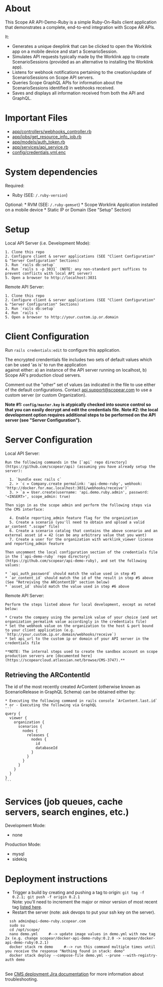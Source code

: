 # About

  This Scope AR API-Demo-Ruby is a simple Ruby-On-Rails client application that demonstrates a complete, end-to-end integration with Scope AR APIs.

  It:

  * Generates a unique deeplink that can be clicked to open the Worklink app on a mobile device and start a ScenarioSession.
  * Simulates API requests typically made by the Worklink app to create ScenarioSessions (provided as an alternative to installing the Worklink app).
  * Listens for webhook notifications pertaining to the creation/update of ScenarioSessions on Scope API servers.
  * Queries Scope GraphQL APIs for information about the ScenarioSessions identified in webhooks received.
  * Saves and displays all information received from both the API and GraphQL.

# Important Files

  * [app/controllers/webhooks_controller.rb](/tree/develop/app/controllers/webhooks_controller.rb)
  * [app/jobs/get_resource_info_job.rb](/tree/develop/app/jobs/get_resource_info_job.rb)
  * [app/models/auth_token.rb](/tree/develop/app/models/auth_token.rb)
  * [app/services/api_service.rb](/tree/develop/app/services/api_service.rb)
  * [config/credentials.yml.enc](/tree/develop/config/credentials.yml.enc)

# System dependencies

  Required:
  * Ruby (SEE: `/.ruby-version`)

  Optional:
    * RVM (SEE: `/.ruby-gemset`)
    * Scope Worklink Application installed on a mobile device
    * Static IP or Domain (See "Setup" Section)

# Setup

  Local API Server (i.e. Development Mode):

    1. Clone this repo
    2. Configure client & server applications (SEE "Client Configuration" & "Server Configuration" Sections)
    3. Run `rails db:setup`
    4. Run `rails s -p 3031` (NOTE: any non-standard port suffices to prevent conflicts with local API server)
    5. Open a browser to http://localhost:3031

  Remote API Server:

    1. Clone this repo
    2. Configure client & server applications (SEE "Client Configuration" & "Server Configuration" Sections)
    3. Run `rails db:setup`
    4. Run `rails s`
    5. Open a browser to http://your.custom.ip.or.domain

# Client Configuration

  Run `rails credentials:edit` to configure this application.

  The encrypted crendentials file includes two sets of default values which can be used 'as is' to run the application \
  against either: a) an instance of the API server running on localhost, b) Scope AR's production cloud servers.

  Comment out the "other" set of values (as indicated in the file to use either of the default configurations.
  Contact api.support@scopear.com to use a custom server (or custom Organization).

  **Note #1: `config/master.key` is atypically checked into source control so that you can easily decrypt and edit the credentials file.**
  **Note #2: the local development option requires additional steps to be performed on the API server (see "Server Configuration").**

# Server Configuration

  Local API Server:

    Run the following commands in the [`api` repo directory](https://github.com/scopear/api) (assuming you have already setup the server):

      1. `bundle exec rails c`
      2. > `c = Company.create permalink: 'api-demo-ruby', webhook: 'http://docker.for.mac.localhost:3031/webhooks/receive')`
      3. > `a = User.create(username: 'api.demo.ruby.admin', password: '<INSERT>', scope_admin: true)

    Then sign in as the scope admin and perform the following steps via the CMS interface:

      4. Enable reporting_admin feature flag for the organization
      5. Create a scenario (you'll need to obtain and upload a valid ar_content ".scope" file)
      6. Create a scenario catalog that contains the above scenario and an external asset id = 42 (can be any arbitrary value that you want)
      7. Create a user for the organization with worklink_viewer license and reporting_admin feature

    Then uncomment the local configuration section of the credentials file in the [`api-demo-ruby` repo directory](https://github.com/scopear/api-demo-ruby), and set the following values:

    * `api_auth_password` should match the value used in step #3
    * `ar_content_id` should match the id of the result in step #5 above (See "Retreiving the ARContentID" section below)
    * `asset_id` should match the value used in step #6 above

  Remote API Server:

    Perform the steps listed above for local development, except as noted below:

    * Create the company using the permalink value of your choice (and set organization_permalink value accordingly in the credentials file)
    * Set the webhook value on the organization to the host & port bound to your client application (e.g. `http://your.custom.ip.or.domain/webhooks/receive`)
    * Set api_url to the custom ip or domain of your API server in the credentials file

    **NOTE: The internal steps used to create the sandbox account on scope production servers are [documented here](https://scopearcloud.atlassian.net/browse/CMS-3747).**

## Retrieving the ARContentId

  The id of the most recently created ArContent (otherwise known as ScenarioRelease in GraphQL Schema) can be obtained either by:

    * Executing the following command in rails console `ArContent.last.id`
    * or - Executing the following via GraphQL
    ```
    query {
      viewer {
        organization {
          scenarios {
            nodes {
              releases {
                nodes {
                  id
                  databaseId
                }
              }
            }
          }
        }
      }
    }
    ```

# Services (job queues, cache servers, search engines, etc.)

  Development Mode:
  * none

  Production Mode:
  * mysql
  * sidekiq

# Deployment instructions

  * Trigger a build by creating and pushing a tag to origin: `git tag -f 0.2.1; git push -f origin 0.2.1` <br>Note: you'll need to increment the major or minor version of most recent tag [listed here](https://github.com/scopear/api-demo-ruby/tags).
  * Restart the server (note: ask devops to put your ssh key on the server).

  ```
    ssh admin@api-demo-ruby.scopear.com
    sudo su
    cd /opt/scope/
    nano demo.yml     #--> update image values in demo.yml with new tag 2x (e.g. change scopear/docker-api-demo-ruby:0.2.0 -> scopear/docker-api-demo-ruby:0.2.1)
    docker stack rm demo     #--> run this command multiple times until you receive the response "Nothing found in stack: demo"
    docker stack deploy --compose-file demo.yml --prune --with-registry-auth demo
  ```

  <br>See [CMS deployment Jira documentation](https://scopearcloud.atlassian.net/wiki/spaces/CMS/pages/821264385/How+to+deploy+to+QA) for more information about troubleshooting.

